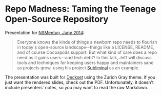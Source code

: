 
Repo Madness: Taming the Teenage Open-Source Repository
=======================================================

Presentation for [NSMeetup, June 2014](http://www.meetup.com/nsmeetup/events/183632692):

> Everyone knows the kinds of things a newborn repo needs to flourish in today's
open-source landscape--things like a LICENSE, README, and of course Cocoapods 
support. But what kind of care does a repo need as it gains users--and tech debt?
In this talk, Jeff will discuss tools and techniques for keeping users happy and
maintainers sane as projects grow, using his project
[Subliminal](https://github.com/inkling/Subliminal) as an example.

The presentation was built for [Deckset](http://www.decksetapp.com/) using the 
Zurich Gray theme. If you just want the rendered slides, check out the PDF. 
Unfortunately, it doesn't include presenters' notes, so you may want to read the 
raw Markdown.
